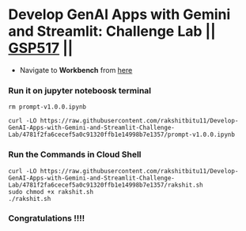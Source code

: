 # Develop GenAI Apps with Gemini and Streamlit: Challenge Lab || [GSP517](https://www.cloudskillsboost.google/focuses/87315?parent=catalog) ||


* Navigate to **Workbench** from [here](https://console.cloud.google.com/vertex-ai/workbench/instances?)

### Run it on jupyter noteboosk terminal

```
rm prompt-v1.0.0.ipynb

curl -LO https://raw.githubusercontent.com/rakshitbitu11/Develop-GenAI-Apps-with-Gemini-and-Streamlit-Challenge-Lab/4781f2fa6cecef5a0c91320ffb1e14998b7e1357/prompt-v1.0.0.ipynb
```

### Run the Commands in Cloud Shell

```
curl -LO https://raw.githubusercontent.com/rakshitbitu11/Develop-GenAI-Apps-with-Gemini-and-Streamlit-Challenge-Lab/4781f2fa6cecef5a0c91320ffb1e14998b7e1357/rakshit.sh
sudo chmod +x rakshit.sh
./rakshit.sh
```
### Congratulations !!!!


